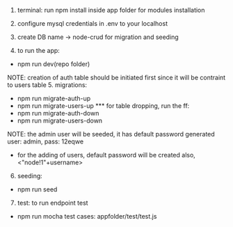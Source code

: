 1. terminal: run npm install inside app folder for modules installation

2. configure mysql credentials in .env to your localhost

3. create DB name -> node-crud for migration and seeding

4. to run the app: 
- npm run dev(repo folder)

NOTE: creation of auth table should be initiated first since it will be contraint to users table
5. migrations: 
- npm run migrate-auth-up
- npm run migrate-users-up
*** for table dropping, run the ff:
- npm run migrate-auth-down
- npm run migrate-users-down

NOTE: the admin user will be seeded, it has default password generated
user: admin, pass: 12eqwe
- for the adding of users, default password will be created also, <"node!1"+username>
6. seeding:
- npm run seed

7. test: to run endpoint test 
- npm run mocha
test cases: appfolder/test/test.js
